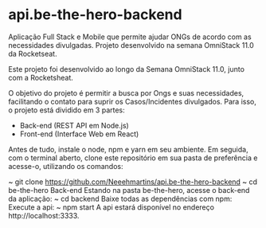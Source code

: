 # api.be-the-hero-backend
Aplicação Full Stack e Mobile que permite ajudar ONGs de acordo com as necessidades divulgadas. Projeto desenvolvido na semana OmniStack 11.0 da Rocketseat.


Este projeto foi desenvolvido ao longo da Semana OmniStack 11.0, junto com a Rocketsheat.

O objetivo do projeto é permitir a busca por Ongs e suas necessidades, facilitando o contato para suprir os Casos/Incidentes divulgados. Para isso, o projeto está dividido em 3 partes:

- Back-end (REST API em Node.js)
- Front-end (Interface Web em React)

Antes de tudo, instale o node, npm e yarn em seu ambiente. Em seguida, com o terminal aberto, clone este repositório em sua pasta de preferência e acesse-o, utilizando os comandos:

~ git clone https://github.com/Neeehmartins/api.be-the-hero-backend
~ cd be-the-hero
Back-end
Estando na pasta be-the-hero, acesse o back-end da aplicação:
~ cd backend
Baixe todas as dependências com npm:
Execute a api:
~ npm start
A api estará disponível no endereço http://localhost:3333.

